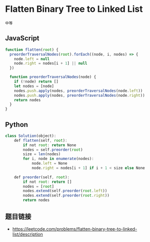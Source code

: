 # Flatten Binary Tree to Linked List
`中等`

## JavaScript
```javascript
function flatten(root) {
  preorderTraversalNodes(root).forEach((node, i, nodes) => {
    node.left = null
    node.right = nodes[i + 1] || null
  })

  function preorderTraversalNodes(node) {
    if (!node) return []
    let nodes = [node]
    nodes.push.apply(nodes, preorderTraversalNodes(node.left))
    nodes.push.apply(nodes, preorderTraversalNodes(node.right))
    return nodes
  }
}
```
## Python
```javascript
class Solution(object):
    def flatten(self, root):
        if not root: return None
        nodes = self.preorder(root)
        size = len(nodes)
        for i, node in enumerate(nodes):
            node.left = None
            node.right = nodes[i + 1] if i + 1 < size else None
        
    def preorder(self, root):
        if not root: return []
        nodes = [root]
        nodes.extend(self.preorder(root.left))
        nodes.extend(self.preorder(root.right))
        return nodes
```

## 题目链接
* https://leetcode.com/problems/flatten-binary-tree-to-linked-list/description
